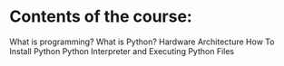 # Contents of the course:
What is programming?
What is Python?
Hardware Architecture
How To Install Python
Python Interpreter and Executing Python Files
